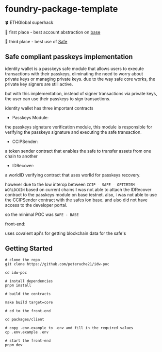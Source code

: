 # foundry-package-template

🍀 ETHGlobal superhack

🥇 first place - best account abstraction on [base](Https://base.org)

🥉 third place - best use of [Safe](Https://safe.global)

## Safe compliant passkeys implementation

identity wallet is a passkeys safe module that allows users to execute transactions with their passkeys, eliminating the need to worry about private keys or managing private keys.
due to the way safe core works, the private key signers are still active.

but with this implementation, instead of signer transactions via private keys, the user can use their passkeys to sign transactions.

identity wallet has three important contracts

- Passkeys Module:

the passkeys signature verification module, this module is responsible for verifying the passkeys signature and executing the safe transaction.

- CCIPSender:

a token sender contract that enables the safe to transfer assets from one chain to another

- IDRecover:

a worldID verifying contract that uses worlId for passkeys recovery.

however due to the low interop between `CCIP - SAFE - OPTIMISM - WORLDCOIN` based on current chains
I was not able to attach the IDRecover contract to the passkeys module on base testnet.
also, i was not able to use the CCIPSender contract with the safes ion base.
and also did not have access to the developer portal.

so the minimal POC was `SAFE - BASE`

front-end:

uses covalent api's for getting blockchain data for the safe's

## Getting Started

```shell
# clone the repo
git clone https://github.com/peteruche21/idw-poc

cd idw-poc

# install dependencies
pnpm install

# build the contracts

make build target=core

# cd to the front-end

cd packages/client

# copy .env.example to .env and fill in the required values
cp .env.example .env

# start the front-end
pnpm dev
```
